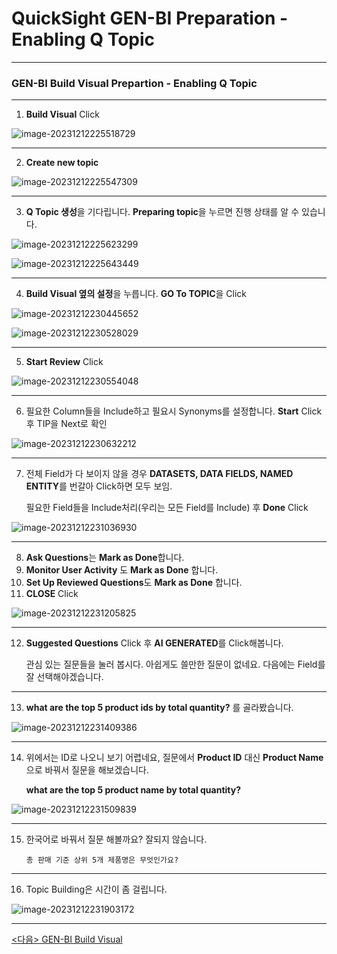 # QuickSight GEN-BI Preparation - Enabling Q Topic



---

### GEN-BI Build Visual Prepartion - Enabling Q Topic

---

1. **Build Visual** Click

![image-20231212225518729](images/image-20231212225518729.png)



---

2. **Create new topic** 

![image-20231212225547309](images/image-20231212225547309.png)



---

3. **Q Topic 생성**을 기다립니다. **Preparing topic**을 누르면 진행 상태를 알 수 있습니다.

![image-20231212225623299](images/image-20231212225623299.png)



![image-20231212225643449](images/image-20231212225643449.png)





---

4. **Build Visual 옆의 설정**을 누릅니다. **GO To TOPIC**을 Click

![image-20231212230445652](images/image-20231212230445652.png)



![image-20231212230528029](images/image-20231212230528029.png)

---

5. **Start Review** Click

![image-20231212230554048](images/image-20231212230554048.png)



---

6. 필요한 Column들을 Include하고 필요시 Synonyms를 설정합니다. **Start** Click 후 TIP을 Next로 확인

![image-20231212230632212](images/image-20231212230632212.png)



---

7. 전체 Field가 다 보이지 않을 경우 **DATASETS, DATA FIELDS, NAMED ENTITY**를 번갈아 Click하면 모두 보임.

   필요한 Field들을 Include처리(우리는 모든 Field를 Include) 후 **Done** Click

   

![image-20231212231036930](images/image-20231212231036930.png)



---

8. **Ask Questions**는 **Mark as Done**합니다.
9. **Monitor User Activity** 도 **Mark as Done** 합니다.
10. **Set Up Reviewed Questions**도 **Mark as Done** 합니다.
11. **CLOSE** Click

![image-20231212231205825](images/image-20231212231205825.png)



---



12. **Suggested Questions** Click 후 **AI GENERATED**를 Click해봅니다.

    관심 있는 질문들을 눌러 봅시다. 아쉽게도 쓸만한 질문이 없네요. 다음에는 Field를 잘 선택해야겠습니다.



---

13. **what are the top 5 product ids by total quantity?** 를 골라봤습니다.

![image-20231212231409386](images/image-20231212231409386.png)



---

14. 위에서는 ID로 나오니 보기 어렵네요, 질문에서 **Product ID** 대신 **Product Name**으로 바꿔서 질문을 해보겠습니다.

    **what are the top 5 product name by total quantity?**

![image-20231212231509839](images/image-20231212231509839.png)



---

15. 한국어로 바꿔서 질문 해볼까요? 잘되지 않습니다.

    ```
    총 판매 기준 상위 5개 제품명은 무엇인가요? 
    
    ```



---

16. Topic Building은 시간이 좀 걸립니다.

![image-20231212231903172](images/image-20231212231903172.png)



---

[<다음> GEN-BI Build Visual](./07.md)

















